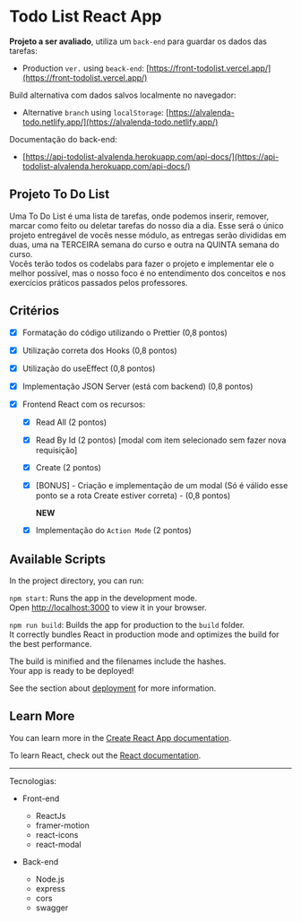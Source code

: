 # Todo List React App

**Projeto a ser avaliado**, utiliza um `back-end` para guardar os dados das tarefas:

- Production `ver.` using `beack-end`: [https://front-todolist.vercel.app/](https://front-todolist.vercel.app/)

Build alternativa com dados salvos localmente no navegador:

- Alternative `branch` using `localStorage`: [https://alvalenda-todo.netlify.app/](https://alvalenda-todo.netlify.app/)

Documentação do back-end:

- [https://api-todolist-alvalenda.herokuapp.com/api-docs/](https://api-todolist-alvalenda.herokuapp.com/api-docs/)

## Projeto To Do List

Uma To Do List é uma lista de tarefas, onde podemos inserir, remover, marcar como feito ou deletar tarefas do nosso dia a dia.
Esse será o único projeto entregável de vocês nesse módulo, as entregas serão divididas em duas, uma na TERCEIRA semana do curso e outra na QUINTA semana do curso.  
Vocês terão todos os codelabs para fazer o projeto e implementar ele o melhor possível, mas o nosso foco é no entendimento dos conceitos e nos exercícios práticos passados pelos professores.

## Critérios

- [x] Formatação do código utilizando o Prettier (0,8 pontos)
- [x] Utilização correta dos Hooks (0,8 pontos)
- [x] Utilização do useEffect (0,8 pontos)
- [x] Implementação JSON Server (está com backend) (0,8 pontos)
- [x] Frontend React com os recursos:

  - [x] Read All (2 pontos)
  - [x] Read By Id (2 pontos) [modal com item selecionado sem fazer nova requisição]
  - [x] Create (2 pontos)
  - [x] [BONUS] - Criação e implementação de um modal (Só é válido esse ponto se a rota Create estiver correta) - (0,8 pontos)

    **NEW**

  - [x] Implementação do `Action Mode` (2 pontos)

## Available Scripts

In the project directory, you can run:

`npm start`: Runs the app in the development mode.\
Open [http://localhost:3000](http://localhost:3000) to view it in your browser.

`npm run build`: Builds the app for production to the `build` folder.\
It correctly bundles React in production mode and optimizes the build for the best performance.

The build is minified and the filenames include the hashes.\
Your app is ready to be deployed!

See the section about [deployment](https://facebook.github.io/create-react-app/docs/deployment) for more information.

## Learn More

You can learn more in the [Create React App documentation](https://facebook.github.io/create-react-app/docs/getting-started).

To learn React, check out the [React documentation](https://reactjs.org/).

---

Tecnologias:

- Front-end

  - ReactJs
  - framer-motion
  - react-icons
  - react-modal

- Back-end

  - Node.js
  - express
  - cors
  - swagger
